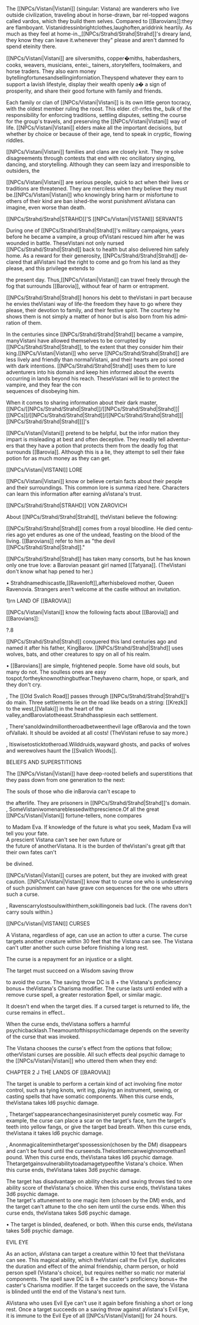 The [[NPCs/Vistani|Vistani]] (singular: Vistana) are wanderers who live outside civilization, traveling about in horse-drawn, bar­ rel-topped wagons called vardos, which they build them­ selves. Compared to [[Barovians]]:they are flamboyant. Vistanidressinbrightclothes,laughoften,ariddrink heartily. As much as they feel at home-in._[[NPCs/Strahd/Strahd|Strahd]]'s dreary land, they know they can leave it.whenever they" please and aren't damned fo spend eteinity there.

[[NPCs/Vistani|Vistani]] are silversmiths, copper�miths, haberdashers, cooks, weavers, musicians, entei:_ tainers,.storytelfers, toolmakers, and horse traders. They also earn money bytellingfortunesandsellinginforniation.Theyspend whatever they earn to support a lavish lifestyle, display their wealth openly a� a sign of prosperity, and share their good fortune with family and friends.

Each family or clan of [[NPCs/Vistani|Vistani]] is its own little geron­ tocracy, with the oldest member ruling the roost. This elder. cl!-rrfes the_ bulk of the responsibility for enforcing traditions, settling disputes, setting the course for the group's travels, and preserving the [[NPCs/Vistani|Vistani]] way of life. [[NPCs/Vistani|Vistani]] elders make all the important decisions, but whether by choice or because of their age, tend to speak in cryptic, flowing riddles.

[[NPCs/Vistani|Vistani]] families and clans are closely knit. They re­ solve disagreements through contests that end with rec­ onciliatory singing, dancing, and storytelling. Although they can seem lazy and irresponsible to outsiders, the

[[NPCs/Vistani|Vistani]] are serious people, quick to act when their lives or traditions are threatened. They are merciless when they believe they must be.[[NPCs/Vistani|Vistani]] who knowingly bring harm or misfortune to others of their kind are ban­ ished-the worst punishment aVistana can imagine, even worse than death.

[[NPCs/Strahd/Strahd|STRAHD]]'S [[NPCs/Vistani|VISTANI]] SERVANTS

During one of [[NPCs/Strahd/Strahd|Strahd]]'s military campaigns, years before he became a vampire, a group ofVistani rescued him after he was wounded in battle. TheseVistani not only nursed [[NPCs/Strahd/Strahd|Strahd]] back to health but also delivered him safely home. As a reward for their generosity, [[NPCs/Strahd/Strahd|Strahd]] de­ clared that allVistani had the right to come and go from his land as they please, and this privilege extends to

the present day. Thus,[[NPCs/Vistani|Vistani]] can travel freely through the fog that surrounds [[Barovia]], without fear of harm or entrapment.

[[NPCs/Strahd/Strahd|Strahd]] honors his debt to theVistani in part because he envies theVistani way of life-the freedom they have to go where they please, their devotion to family, and their festive spirit. The courtesy he shows them is not simply a matter of honor but is also born from his admi­ ration of them.

In the centuries since [[NPCs/Strahd/Strahd|Strahd]] became a vampire, manyVistani have allowed themselves to be corrupted by [[NPCs/Strahd/Strahd|Strahd]], to the extent that they consider him their king.[[NPCs/Vistani|Vistani]] who serve [[NPCs/Strahd/Strahd|Strahd]] are less lively and friendly than normalVistani, and their hearts are poi­ soned with dark intentions. [[NPCs/Strahd/Strahd|Strahd]] uses them to lure adventurers into his domain and keep him informed about the events occurring in lands beyond his reach. TheseVistani will lie to protect the  
vampire, and they fear the con­  
sequences of disobeying him.

When it comes to sharing information about their dark master, [[NPCs/[[NPCs/Strahd/Strahd|Strahd]]/[[NPCs/Strahd/Strahd|Strahd]]|[[NPCs]]/[[NPCs/Strahd/Strahd|Strahd]]/[[NPCs/Strahd/Strahd|Strahd]]|[[NPCs/Strahd/Strahd|Strahd]]]]'s

[[NPCs/Vistani|Vistani]] pretend to be helpful, but the infor­ mation they impart is misleading at best and often deceptive. They readily tell adventur­ ers that they have a potion that protects them from the deadly fog that surrounds [[Barovia]]. Although this is a lie, they attempt to sell their fake potion for as much money as they can get.

[[NPCs/Vistani|VISTANI]] LORE

[[NPCs/Vistani|Vistani]] know or believe certain facts about their people and their surroundings. This common lore is summa­ rized here. Characters can learn this information after earning aVistana's trust.

[[NPCs/Strahd/Strahd|STRAHD]] VON ZAROVICH

About [[NPCs/Strahd/Strahd|Strahd]], theVistani believe the following:

[[NPCs/Strahd/Strahd|Strahd]] comes from a royal bloodline. He died centu­ ries ago yet endures as one of the undead, feasting on the blood of the living. [[Barovians]] refer to him as "the devil [[NPCs/Strahd/Strahd|Strahd]]."

[[NPCs/Strahd/Strahd|Strahd]] has taken many consorts, but he has known only one true love: a Barovian peasant girl named [[Tatyana]]. (TheVistani don't know what hap­ pened to her.)

• Strahdnamedhiscastle,[[Ravenloft]],afterhisbeloved mother, Queen Ravenovia. Strangers aren't welcome at the castle without an invitation.

1)rn LAND OF [[BAROVIA]]

[[NPCs/Vistani|Vistani]] know the following facts about [[Barovia]] and [[Barovians]]:

?.8

[[NPCs/Strahd/Strahd|Strahd]] conquered this land centuries ago and named it after his father, KingBarov. [[NPCs/Strahd/Strahd|Strahd]] uses wolves, bats, and other creatures to spy on all of his realm.

• [[Barovians]] are simple, frightened people. Some have old souls, but many do not. The soulless ones are easy tospot,fortheyknownothingbutfear.Theyhaveno charm, hope, or spark, and they don't cry.

, The [[Old Svalich Road]] passes through [[NPCs/Strahd/Strahd|Strahd]]'s do­ main. Three settlements lie on the road like beads on a string: [[Krezk]] to the west,[[Vallaki]] in the heart of the valley,andBaroviatotheeast.Strahdhasspiesin each settlement.

, There'sanoldwindmillontheroadbetweenthevil­ lage ofBarovia and the town ofVallaki. It should be avoided at all costs! (TheVistani refuse to say more.)

, Itiswisetosticktotheroad.Wilddruids,wayward ghosts, and packs of wolves and werewolves haunt the [[Svalich Woods]].

BELIEFS AND SUPERSTITIONS

The [[NPCs/Vistani|Vistani]] have deep-rooted beliefs and superstitions that they pass down from one generation to the next:

The souls of those who die inBarovia can't escape to

the afterlife. They are prisoners in [[NPCs/Strahd/Strahd|Strahd]]'s domain.  
, SomeVistaniwomenareblessedwithprescience.Of all the great [[NPCs/Vistani|Vistani]] fortune-tellers, none compares

to Madam Eva. If knowledge of the future is what you seek, Madam Eva will tell you your fate.  
A prescient Vistana can't see her own future or  
the future of anotherVistana. It is the burden of theVistani's great gift that their own fates can't

be divined.

[[NPCs/Vistani|Vistani]] curses are potent, but they are invoked with great caution. [[NPCs/Vistani|Vistani]] know that to curse one who is undeserving of such punishment can have grave con­ sequences for the one who utters such a curse.

, Ravenscarrylostsoulswithinthem,sokillingoneis bad luck. (The ravens don't carry souls within.)

[[NPCs/Vistani|VISTANI]] CURSES

A Vistana, regardless of age, can use an action to utter a curse. The curse targets another creature within 30 feet that the Vistana can see. The Vistana can't utter another such curse before finishing a long rest.

The curse is a repayment for an injustice or a slight.

The target must succeed on a Wisdom saving throw

to avoid the curse. The saving throw DC is 8 + the Vistana's proficiency bonus+ theVistana's Charisma modifier. The curse lasts until ended with a remove curse spell, a greater restoration $pell, or similar magic.

It doesn't end when the target dies. If a cursed target is returned to life, the curse remains in effect..

When the curse ends, theVistana soffers a harmful psychicbacklash.Theamountofthispsychicdamage depends on the severity of the curse that was invoked.

The Vistana chooses the curse's effect from the options that follow; otherVistani curses are possible. All such effects deal psychic damage to the [[NPCs/Vistani|Vistani]] who uttered them when they end:

CHAPTER 2 J THE LANDS OF [[BAROVIA]]

The target is unable to perform a certain kind of act involving fine motor control, such as tying knots, writ­ ing, playing an instrument, sewing, or casting spells that have somatic components. When this curse ends, theVistana takes ld6 psychic damage.

, Thetarget'sappearancechangesinasinisteryet purely cosmetic way. For example, the curse can place a scar on the target's face, turn the target's teeth into yellow fangs, or give the target bad breath. When this curse ends, theVistana it takes ld6 psychic damage.

, Anonmagicaliteminthetarget'spossession(chosen by the DM) disappears and can't be found until the curseends.Thelostitemcanweighnomorethan1 pound. When this curse ends, theVistana takes ld6 psychic damage. Thetargetgainsvulnerabilitytoadamagetypeofthe Vistana's choice. When this curse ends, theVistana takes 3d6 psychic damage.

The target has disadvantage on ability checks and saving throws tied to one ability score of theVistana's choice. When this curse ends, theVistana takes 3d6 psychic damage.  
The target's attunement to one magic item (chosen by the DM) ends, and the target can't attune to the cho­ sen item until the curse ends. When this curse ends, theVistana takes Sd6 psychic damage.

• The target is blinded, deafened, or both. When this curse ends, theVistana takes Sd6 psychic damage.

EVIL EYE

As an action, aVistana can target a creature within 10 feet that theVistana can see. This magical ability, which theVistani call the Evil Eye, duplicates the duration and effect of the animal friendship, charm person, or hold person spell (Vistana's choice), but requires neither so­ matic nor material components. The spell save DC is 8 + the caster's proficiency bonus+ the caster's Charisma modifier. If the target succeeds on the save, the Vistana is blinded until the end of the Vistana's next turn.

AVistana who uses Evil Eye can't use it again before finishing a short or long rest. Once a target succeeds on a saving throw against aVistana's Evil Eye, it is immune to the Evil Eye of all [[NPCs/Vistani|Vistani]] for 24 hours.